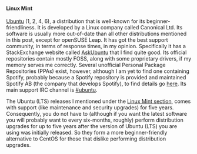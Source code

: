 #### Linux Mint
[Ubuntu](http://ubuntu.com) (1, 2, 4, 6), a distribution that is well-known for its beginner-friendliness. It is developed by a Linux company called Canonical Ltd. Its software is usually more out-of-date than all other distributions mentioned in this post, except for openSUSE Leap. It has got the best support community, in terms of response times, in my opinion. Specifically it has a StackExchange website called [AskUbuntu](http://askubuntu.com) that I find quite good. Its official repositories contain mostly FOSS, along with some proprietary drivers, if my memory serves me correctly. Several unofficial Personal Package Repositories (PPAs) exist, however, although I am yet to find one containing Spotify, probably because a Spotify repository is provided and maintained Spotify AB (the company that develops Spotify), to find details go [here](https://www.spotify.com/uk/download/). Its main support IRC channel is [#ubuntu](irc://irc.freenode.net/ubuntu).

The Ubuntu (LTS) releases I mentioned under the [Linux Mint section](#linux-mint), comes with support (like maintenance and security upgrades) for five years. Consequently, you do not have to (although if you want the latest software you will probably want to every six-months, roughly) perform distribution upgrades for up to five years after the version of Ubuntu (LTS) you are using was initially released. So they form a more beginner-friendly alternative to CentOS for those that dislike performing distribution upgrades.
